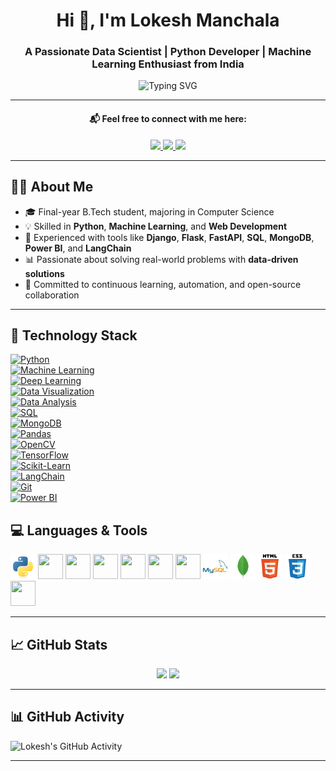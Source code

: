 <h1 align="center">Hi 👋, I'm Lokesh Manchala</h1>
<h3 align="center">A Passionate Data Scientist | Python Developer | Machine Learning Enthusiast from India</h3>

<p align="center">
  <img src="https://readme-typing-svg.demolab.com?font=Fira+Code&pause=1000&color=00FFA1&center=true&vCenter=true&width=435&lines=Turning+data+into+solutions;Deploying+AI+in+real+life;Automating+the+future;Let's+build+something+impactful!" alt="Typing SVG" />
</p>

---

<h4 align="center">📬 Feel free to connect with me here:</h4>

<div align="center">
  <a href="mailto:lokeshmanchala12@gmail.com">
    <img src="https://img.shields.io/badge/Gmail-D14836?style=for-the-badge&logo=gmail&logoColor=white"/>
  </a>
  <a href="https://www.linkedin.com/in/lokesh-m-86b675196/">
    <img src="https://img.shields.io/badge/LinkedIn-blue?style=for-the-badge&logo=linkedin&logoColor=white"/>
  </a>
  <a href="https://github.com/lokesh1201">
    <img src="https://img.shields.io/badge/GitHub-181717?style=for-the-badge&logo=github&logoColor=white"/>
  </a>
</div>

---

## 👨‍💻 About Me

- 🎓 Final-year B.Tech student, majoring in Computer Science  
- 💡 Skilled in **Python**, **Machine Learning**, and **Web Development**  
- 🚀 Experienced with tools like **Django**, **Flask**, **FastAPI**, **SQL**, **MongoDB**, **Power BI**, and **LangChain**  
- 📊 Passionate about solving real-world problems with **data-driven solutions**  
- 🔄 Committed to continuous learning, automation, and open-source collaboration

---

## 🔧 Technology Stack

[![Python](https://img.shields.io/badge/Python-Advanced-orange)]()  
[![Machine Learning](https://img.shields.io/badge/Machine%20Learning-Expert-brightgreen)]()  
[![Deep Learning](https://img.shields.io/badge/Deep%20Learning-Knowledgeable-yellow)]()  
[![Data Visualization](https://img.shields.io/badge/Data%20Visualization-Proficient-brightblue)]()  
[![Data Analysis](https://img.shields.io/badge/Data%20Analysis-Proficient-blue)]()  
[![SQL](https://img.shields.io/badge/SQL-Competent-blueviolet)]()  
[![MongoDB](https://img.shields.io/badge/MongoDB-Familiar-green)]()  
[![Pandas](https://img.shields.io/badge/Pandas-Expert-yellowgreen)]()  
[![OpenCV](https://img.shields.io/badge/OpenCV-Experienced-blue)]()  
[![TensorFlow](https://img.shields.io/badge/TensorFlow-Knowledgeable-orange)]()  
[![Scikit-Learn](https://img.shields.io/badge/ScikitLearn-Proficient-lightgrey)]()  
[![LangChain](https://img.shields.io/badge/LangChain-Exploring-purple)]()  
[![Git](https://img.shields.io/badge/Git-Version_Control-orange)]()  
[![Power BI](https://img.shields.io/badge/PowerBI-Data%20Viz-blue)]()

## 💻 Languages & Tools

<p align="left">
  <img src="https://raw.githubusercontent.com/devicons/devicon/master/icons/python/python-original.svg" width="40" height="40"/>  
  <img src="https://cdn.worldvectorlogo.com/logos/django.svg" width="40" height="40"/>  
  <img src="https://www.vectorlogo.zone/logos/fastapi/fastapi-icon.svg" width="40" height="40"/>  
  <img src="https://www.vectorlogo.zone/logos/pytorch/pytorch-icon.svg" width="40" height="40"/>  
  <img src="https://upload.wikimedia.org/wikipedia/commons/0/05/Scikit_learn_logo_small.svg" width="40" height="40"/>  
  <img src="https://seaborn.pydata.org/_images/logo-mark-lightbg.svg" width="40" height="40"/>  
  <img src="https://www.vectorlogo.zone/logos/tensorflow/tensorflow-icon.svg" width="40" height="40"/>  
  <img src="https://raw.githubusercontent.com/devicons/devicon/master/icons/mysql/mysql-original-wordmark.svg" width="40" height="40"/>  
  <img src="https://raw.githubusercontent.com/devicons/devicon/master/icons/mongodb/mongodb-original.svg" width="40" height="40"/>  
  <img src="https://raw.githubusercontent.com/devicons/devicon/master/icons/html5/html5-original-wordmark.svg" width="40" height="40"/>  
  <img src="https://raw.githubusercontent.com/devicons/devicon/master/icons/css3/css3-original-wordmark.svg" width="40" height="40"/>  
  <img src="https://www.vectorlogo.zone/logos/opencv/opencv-icon.svg" width="40" height="40"/>  
</p>

---

## 📈 GitHub Stats

<p align="center">
  <img height="150em" src="https://github-readme-stats.vercel.app/api?username=lokesh1201&show_icons=true&theme=radical&hide_title=false&hide_border=false&bg_color=0D1117&title_color=F7A41D&icon_color=F7A41D&text_color=cdd6f4"/>
  <img height="150em" src="https://github-readme-stats.vercel.app/api/top-langs/?username=lokesh1201&layout=compact&theme=radical&bg_color=0D1117&title_color=F7A41D&text_color=cdd6f4&hide_border=false&langs_count=8"/>
</p>

---

## 📊 GitHub Activity

![Lokesh's GitHub Activity](https://github-readme-activity-graph.vercel.app/graph?username=lokesh1201&custom_title=Lokesh%20Manchala's%20GitHub%20Activity%20Graph&bg_color=0D1117&color=F7A41D&line=00FFA1&point=00FFA1&area=true&hide_border=false)

---
